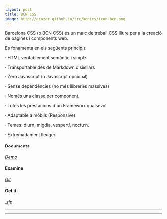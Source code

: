 ```yaml
---
layout: post
title: BCN CSS
image: http://acozar.github.io/src/bcnics/icon-bcn.png
---
```


<div class="ktr-landing-first">
	<p>Barcelona CSS (o BCN CSS) és un marc de treball CSS lliure per a la creació de pàgines i components web.</p>
	<p>Es fonamenta en els següents principis:</p>
	<p>· HTML veritablement semàntic i simple</p>
	<p>· Transportable des de Markdown o similars</p>
	<p>· Zero Javascript (o Javascript opcional)</p>
	<p>· Sense dependències (no més llibreries massives)</p>
	<p>· Només una classe per component.</p>
	<p>· Totes les prestacions d'un Framework qualsevol</p>
	<p>· Adaptable a mòbils (Responsive)</p>
	<p>· Temes: diurn, migdia, vespertí, nocturn.</p>
	<p>· Extremadament lleuger</p>
</div>
<div class="flex-grid-3 text-center">
	<section>
		<h4>Documents</h4>
		<em><a href="https://acozar.github.io/bcncss/" title="Documents & Demo" class="txt-color-violet"> Demo </a></em>
	</section>
	<section>
		<h4>Examine</h4>
		<em><a href="https://github.com/hipertextos/barcelonacss" title="View on Github" class="txt-color-violet"> Git </a></em>
	</section>
	<section>
		<h4>Get it</h4>
		<em><a href="https://github.com/hipertextos/barcelonacss/archive/master.zip" title="Download .zip" class="txt-color-violet	"> .zip </a></em>
	</section>
	<hr>
</div>
<hr>